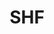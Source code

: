 ---
layout: page
title: SHF
description: Scalable and Extensible I/O Runtime and Tools for Next Generation Adaptive Data Layouts
img: assets/img/logo.png
importance: 1
category: research
tags: [shf]
---